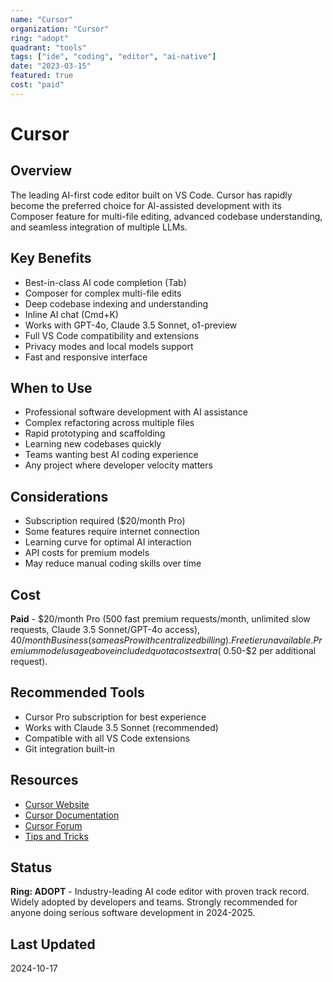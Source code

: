 ```yaml
---
name: "Cursor"
organization: "Cursor"
ring: "adopt"
quadrant: "tools"
tags: ["ide", "coding", "editor", "ai-native"]
date: "2023-03-15"
featured: true
cost: "paid"
---
```


# Cursor

## Overview
The leading AI-first code editor built on VS Code. Cursor has rapidly become the preferred choice for AI-assisted development with its Composer feature for multi-file editing, advanced codebase understanding, and seamless integration of multiple LLMs.

## Key Benefits
- Best-in-class AI code completion (Tab)
- Composer for complex multi-file edits
- Deep codebase indexing and understanding
- Inline AI chat (Cmd+K)
- Works with GPT-4o, Claude 3.5 Sonnet, o1-preview
- Full VS Code compatibility and extensions
- Privacy modes and local models support
- Fast and responsive interface

## When to Use
- Professional software development with AI assistance
- Complex refactoring across multiple files
- Rapid prototyping and scaffolding
- Learning new codebases quickly
- Teams wanting best AI coding experience
- Any project where developer velocity matters

## Considerations
- Subscription required ($20/month Pro)
- Some features require internet connection
- Learning curve for optimal AI interaction
- API costs for premium models
- May reduce manual coding skills over time

## Cost
**Paid** - $20/month Pro (500 fast premium requests/month, unlimited slow requests, Claude 3.5 Sonnet/GPT-4o access), $40/month Business (same as Pro with centralized billing). Free tier unavailable. Premium model usage above included quota costs extra (~$0.50-$2 per additional request).

## Recommended Tools
- Cursor Pro subscription for best experience
- Works with Claude 3.5 Sonnet (recommended)
- Compatible with all VS Code extensions
- Git integration built-in

## Resources
- [Cursor Website](https://cursor.com/)
- [Cursor Documentation](https://docs.cursor.com/)
- [Cursor Forum](https://forum.cursor.com/)
- [Tips and Tricks](https://cursor.com/blog)

## Status
**Ring: ADOPT** - Industry-leading AI code editor with proven track record. Widely adopted by developers and teams. Strongly recommended for anyone doing serious software development in 2024-2025.

## Last Updated
2024-10-17
